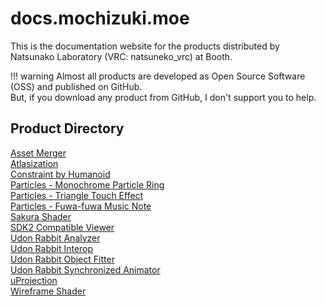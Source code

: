 # docs.mochizuki.moe

This is the documentation website for the products distributed by Natsunako Laboratory (VRC: natsuneko_vrc) at Booth.

<!-- prettier-ignore-start -->
!!! warning
    Almost all products are developed as Open Source Software (OSS) and published on GitHub.  
    But, if you download any product from GitHub, I don't support you to help.
<!-- prettier-ignore-end -->

## Product Directory

<div class="two-grid">
    <div>
        <a href="/vrchat/asset-merger/">Asset Merger</a>
    </div>
    <div>
        <a href="/unity/atlasization/">Atlasization</a>
    </div>
    <div>
        <a href="/unity/constraint-by-humanoid/">Constraint by Humanoid</a>
    </div>
    <div>
        <a href="/unity/particle-system/packages/001-monochrome-particle-ring/">Particles - Monochrome Particle Ring</a>
    </div>
    <div>
        <a href="/unity/particle-system/packages/002-triangle-touch-effect/">Particles - Triangle Touch Effect</a>
    </div>
    <div>
        <a href="/unity/particle-system/packages/003-fuwa-fuwa-music-note/">Particles - Fuwa-fuwa Music Note</a>
    </div>
    <div>
        <a href="/unity/sakura-shader/">Sakura Shader</a>
    </div>
    <div>
        <a href="/vrchat/sdk2-compat-view/">SDK2 Compatible Viewer</a>
    </div>
    <div>
        <a href="/udon-rabbit/packages/analyzer/">Udon Rabbit Analyzer</a>
    </div>
    <div>
        <a href="/udon-rabbit/packages/interop/">Udon Rabbit Interop</a>
    </div>
    <div>
        <a href="/udon-rabbit/packages/object-fitter/">Udon Rabbit Object Fitter</a>
    </div>
    <div>
        <a href="/udon-rabbit/packages/synchronized-animator/">Udon Rabbit Synchronized Animator</a>
    </div>
    <div>
        <a href="/unity/u-projection/">uProjection</a>
    </div>
    <div>
        <a href="/unity/wireframe-shader/">Wireframe Shader</a>
    </div>
</div>
